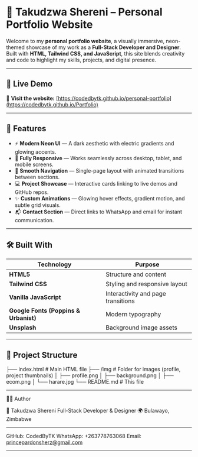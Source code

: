 # 🌌 Takudzwa Shereni – Personal Portfolio Website

Welcome to my **personal portfolio website**, a visually immersive, neon-themed showcase of my work as a **Full-Stack Developer and Designer**.  
Built with **HTML, Tailwind CSS, and JavaScript**, this site blends creativity and code to highlight my skills, projects, and digital presence.

---

## 🚀 Live Demo

🔗 **Visit the website:** [https://codedbytk.github.io/personal-portfolio](https://codedbytk.github.io/Portfolio)

---

## 🎨 Features

- ⚡ **Modern Neon UI** — A dark aesthetic with electric gradients and glowing accents.  
- 📱 **Fully Responsive** — Works seamlessly across desktop, tablet, and mobile screens.  
- 🧭 **Smooth Navigation** — Single-page layout with animated transitions between sections.  
- 💻 **Project Showcase** — Interactive cards linking to live demos and GitHub repos.  
- ✨ **Custom Animations** — Glowing hover effects, gradient motion, and subtle grid visuals.  
- 📬 **Contact Section** — Direct links to WhatsApp and email for instant communication.

---

## 🛠️ Built With

| Technology | Purpose |
|-------------|----------|
| **HTML5** | Structure and content |
| **Tailwind CSS** | Styling and responsive layout |
| **Vanilla JavaScript** | Interactivity and page transitions |
| **Google Fonts (Poppins & Urbanist)** | Modern typography |
| **Unsplash** | Background image assets |

---

## 📂 Project Structure

├── index.html # Main HTML file
├── /img # Folder for images (profile, project thumbnails)
│ ├── profile.png
│ ├── background.png
│ ├── ecom.png
│ └── harare.jpg
└── README.md # This file

---

🧑‍💻 Author

👤 Takudzwa Shereni
Full-Stack Developer & Designer
🌍 Bulawayo, Zimbabwe

---

GitHub: CodedByTK
WhatsApp: +263778763068
Email: princepardonsherz@gmail.com

---
